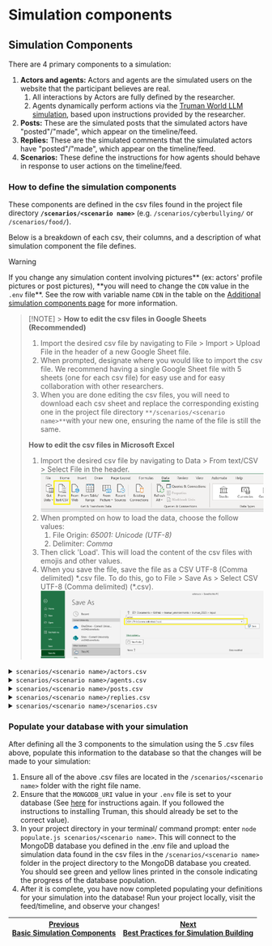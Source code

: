 # Simulation components

## Simulation Components

There are 4 primary components to a simulation:

1.  **Actors and agents:** Actors and agents are the simulated users on the website that the participant believes are real.
    1. All interactions by Actors are fully defined by the researcher.
    2. Agents dynamically perform actions via the [Truman World LLM simulation](https://github.coecis.cornell.edu/sms-apps/truman-world), based upon instructions provided by the researcher.
2.  **Posts:** These are the simulated posts that the simulated actors have "posted"/"made", which appear on the timeline/feed.
3.  **Replies:** These are the simulated comments that the simulated actors have "posted"/"made", which appear on the timeline/feed.
4.  **Scenarios:** These define the instructions for how agents should behave in response to user actions on the timeline/feed.

### How to define the simulation components

These components are defined in the csv files found in the project file directory **`/scenarios/<scenario name>`** (e.g. `/scenarios/cyberbullying/` or `/scenarios/food/`).

Below is a breakdown of each csv, their columns, and a description of what simulation component the file defines.

> [!WARNING]
> If you change any simulation content involving pictures** (ex: actors' profile pictures or post pictures), **you will need to change the `CDN` value in the `.env` file\*\*. See the row with variable name `CDN` in the table on the [Additional simulation components page](/docs/setting-up-truman/defining-your-simulation/basic-simulation-components.md) for more information.

> [!NOTE] > **How to edit the csv files in Google Sheets (Recommended)**
>
> 1.  Import the desired csv file by navigating to File > Import > Upload File in the header of a new Google Sheet file.
> 2.  When prompted, designate where you would like to import the csv file. We recommend having a single Google Sheet file with 5 sheets (one for each csv file) for easy use and for easy collaboration with other researchers.
> 3.  When you are done editing the csv files, you will need to download each csv sheet and replace the corresponding existing one in the project file directory `**/scenarios/<scenario name>**`with your new one, ensuring the name of the file is still the same.
>
> **How to edit the csv files in Microsoft Excel**
>
> 1.  Import the desired csv file by navigating to Data > From text/CSV > Select File in the header.
>     ![](excel.png)
> 2.  When prompted on how to load the data, choose the follow values:
>     1.  File Origin: _65001: Unicode (UTF-8)_
>     2.  Delimiter: _Comma_
> 3.  Then click 'Load'. This will load the content of the csv files with emojis and other values.
> 4.  When you save the file, save the file as a CSV UTF-8 (Comma delimited) \*.csv file. To do this, go to File > Save As > Select CSV UTF-8 (Comma delimited) (\*.csv).
>     ![](excel-saveas.png)

<details>
<summary><code>scenarios/&lt;scenario name&gt;/actors.csv</code></summary>
<a name="input-actors"></a>

The **`actors.csv`** file defines the **simulation actors**. One row in the csv file corresponds to one actor.

To define an actor, go to the `actors.csv` file. For each actor, add a new row, and define the following fields under their respective columns:

- **username** is the _unique_ username of the actor. This username is used to associate posts and behaviors with the actor. (required field)
  - Note: No 2 actors can share the same username.
- **name** is the actor's display name. (optional)
- **gender** is the actor's gender. (optional)
- **age** is the actor's age. (optional)
- **location** is the actor's location. (optional)
- **bio** is the actor's bio. (optional)
- **picture** is the file path/ file name of the actor's profile photo, relative to the folder `/profile_pictures`. See below for more information:
  - Place all actor profile photos into the `/profile_pictures` folder. When filling out the `actors.csv` file, the value that is inputted into the 'picture' column for an actor should **exactly match** the file path and file name of the same actor's profile photo, relative to the folder `/profile_pictures`. See the current csv file for examples.
  - The Truman template currently has 76 profile photos in the `/profile_pictures` folder and more to choose from in the subfolder `/profile_pictures/unused`.
- **class** can be used as a label for experimental purposes. For example, you can label certain actors as "bully" or "victim". (optional)

The Truman project food scenario currently defines 76 actors.

</details>

<details>
<summary><code>scenarios/&lt;scenario name&gt;/agents.csv</code></summary>
<a name="input-agents"></a>

The **`agents.csv`** file defines the **simulation agents**. One row in the csv file corresponds to one agent.

To define an agent, go to the `agents.csv` file. For each agent, add a new row, and define the following fields under their respective columns:

- **username** is the _unique_ username of the agent. This username is used to associate posts and behaviors with the agent. (required field)
  - Note: No 2 agents can share the same username.
- **name** is the agent's display name. (optional)
- **gender** is the agent's gender. (optional)
- **age** is the agent's age. (optional)
- **location** is the agent's location. (optional)
- **bio** is the agent's bio. (optional)
- **behavior** are instructions for how the agent should behave. (optional)
- **picture** is the file path/ file name of the agent's profile photo, relative to the folder `/profile_pictures`. See below for more information:
  - Place all agent profile photos into the `/profile_pictures` folder. When filling out the `agents.csv` file, the value that is inputted into the 'picture' column for an agent should **exactly match** the file path and file name of the same agent's profile photo, relative to the folder `/profile_pictures`. See the current csv file for examples.
  - The Truman template currently has 76 profile photos in the `/profile_pictures` folder and more to choose from in the subfolder `/profile_pictures/unused`.
- **class** can be used as a label for experimental purposes. For example, you can label certain agents as "bully" or "victim". (optional)

The Truman project cyberbullying scenario currently defines 11 agents.

</details>

<details>
<summary><code>scenarios/&lt;scenario name&gt;/posts.csv</code></summary>
<a name="input-posts"></a>

The **`posts.csv`** file defines the basic content of the **simulation posts** (such as the caption text, picture, actor, etc.). Simulation posts are associated with [actors](#input-actors) (the actor who creates the post). One row in the csv file corresponds to one post.

To define a post, go to the `posts.csv` file. For each post, add a new row, and define the following fields under their respective columns:

- **body** is the caption text of the post. It is displayed under the post's photo on the Truman Platform, similar to Instagram. (required field)
- **picture** is the file path/ file name of the post's photo, relative to the folder `/post_pictures`. (required field) See below for more information:
  - Place all post photos into the `/post_pictures` folder. When filling out the `posts.csv` file, the value that is inputted into the 'picture' column for a post should **exactly match** the file path and the file name of the same post's photo, relative to the folder `/post_pictures`. See the current csv file for examples.
  - The Truman template currently has about 280 photos in this folder and more to choose from in the subfolder `/post_pictures/unused`.
- **actor** is the username of the actor who "posts" this post. This value must exactly match a username value in `/scenarios/<scenario name>/actors.csv`. (required field)
- **likes** is the # of likes this post is simulated to have. If a value is not given, then a random value will be generated for the post. (optional)
- **time** is the timestamp the post should be simulated to have been posted. This timestamp is defined in reference to the moment the participant joined the website. It can be defined as before or after the participant joined using the format (+/-)HH:MM. (required field)
  - For example:
    - \-12:30 will simulate the post to have been posted \[12\] hours \[30\] minutes _before_ the participant joined the website.
    - 62:31 will simulate the post to appear \[62\]hours and \[31\] minutes _after_ the participant joined the website.
- **condition** indicates which experimental condition this post should be displayed in. If this value is left blank, this post will be displayed in **all** experimental conditions. Otherwise, this post will be displayed only participants in the defined experimental condition. Ensure that the value here exactly matches one of the experimental conditions labels as defined in the **`.env`** file variable `EXP_CONDITIONS_NAMES` (see [here](/docs/setting-up-truman/defining-your-simulation/basic-simulation-components.md) for more info).
- **class** can be used as an internal label for researcher. It is not used in the database. For example, you can label certain posts as "bully" or "victim". (optional)

Note: the _comments_ on a post are not defined here but in `scenarios/<scenario name>/replies.csv`.

</details>

<details>
<summary><code>scenarios/&lt;scenario name&gt;/replies.csv</code></summary>
<a name="input-replies"></a>

The **`replies.csv`** file defines the **comments** on the simulation posts. One row in the csv file corresponds to one comment.

To define a comment on a post, go to the `replies.csv` file. For each comment, add a new row, and define the following fields under their respective columns:

- **body** is the text of the comment. (required field)
- **actor** is the username of the actor who "posts" this comment. This value must match a username value in `/scenarios/<scenario name>/actors.csv` exactly. (required field)
- **postID** is the ‘id’ of the post that the comment will appear on. This value must match the row of the post in `/scenarios/<scenario name>/posts.csv`. (required field)
- **likes** is the # of likes this comment is simulated to have. If a value is not given, then a random value will be generated for the comment. (optional)
- **time** is the timestamp the comment should be simulated to have been posted, relative to the moment the participant joined the website. It can be defined as before or after the participant joined using the format (+/-)HH:MM. (required field)
  - For example:
    - \-12:30 simulates the comment's posting time to be 12 hours and 30 minutes before the participant joined the website
    - 62:31 simulates the comment's posting time to be 62 hours and 31 minutes after the participant joined the website
  - When defining comments, ensure that comments always appear "after" a post is made, for continuity purposes. So for example, if a post is simulated to appear at 04:10 (4 hours and 10 minutes after a participant creates their account), all comments on this post should be simulated to appear after 04:10 (i.e. times after 04:10).
- **condition** indicates which experimental condition this comment should be displayed in. If this value is left blank, this comment will be displayed in **all** experimental conditions. Otherwise, this comment will be displayed only participants in the defined experimental condition. Ensure that the value here exactly matches one of the experimental conditions labels as defined in the **`.env`** file variable `EXP_CONDITIONS_NAMES` (see [here](/docs/setting-up-truman/defining-your-simulation/basic-simulation-components.md) for more info).
- **class** can be used as a label for experimental purposes. It is not used in the database. For example, you can label certain comments as "bully" or "victim". (optional)
</details>

<details>
<summary><code>scenarios/&lt;scenario name&gt;/scenarios.csv</code></summary>
<a name="input-scenarios"></a>

The **`scenarios.csv`** file defines the social media **scenarios**. These provide feed-wide instructions for how virtual agents should behave. Mulitple users can join a session tied to a specific scenario. Each user can only be part of a single session, though each session can be tied to a different scenario. You can also have multiple sessions tied to the same scenario (e.g. you have five groups of students in a classroom all using Truman as part of an assignment, each group would have it's own session and see a separate version of the same scenario).

To define a scenario, go to the `scenarios.csv` file. For each scenario, add a new row, and define the following fields under their respective columns:

- **name** The name of the scenario. (required field)
- **description** Instructions for how the scenario should unfold. (required field)
</details>

### Populate your database with your simulation

After defining all the 3 components to the simulation using the 5 .csv files above, populate this information to the database so that the changes will be made to your simulation:

1.  Ensure all of the above .csv files are located in the `/scenarios/<scenario name>` folder with the right file name.
2.  Ensure that the `MONGODB_URI` value in your `.env` file is set to your database (See [here](/docs/setting-up-truman/installing-truman/setting-up-truman-locally.md#step-2-create-and-edit-the-environment-file-env) for instructions again. If you followed the instructions to installing Truman, this should already be set to the correct value).
3.  In your project directory in your terminal/ command prompt: enter `node populate.js scenarios/<scenario name>`. This will connect to the MongoDB database you defined in the .env file and upload the simulation data found in the csv files in the `/scenarios/<scenario name>` folder in the project directory to the MongoDB database you created. You should see green and yellow lines printed in the console indicating the progress of the database population.
4.  After it is complete, you have now completed populating your definitions for your simulation into the database! Run your project locally, visit the feed/timeline, and observe your changes!

| [Previous<br>Basic Simulation Components](/docs/setting-up-truman/defining-your-simulation/basic-simulation-components.md) | [Next<br>Best Practices for Simulation Building](/docs/setting-up-truman/defining-your-simulation/best-practices-for-simulation-building.md) |
| -------------------------------------------------------------------------------------------------------------------------- | -------------------------------------------------------------------------------------------------------------------------------------------- |
